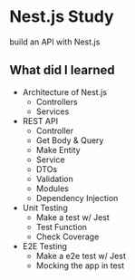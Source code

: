# Nest.js Study

build an API with Nest.js

## What did I learned

- Architecture of Nest.js
  - Controllers
  - Services
- REST API
  - Controller
  - Get Body & Query
  - Make Entity
  - Service
  - DTOs
  - Validation
  - Modules
  - Dependency Injection
- Unit Testing
  - Make a test w/ Jest
  - Test Function
  - Check Coverage
- E2E Testing
  - Make a e2e test w/ Jest
  - Mocking the app in test
